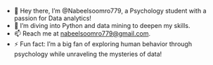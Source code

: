 - 👋 Hey there, I’m @Nabeelsoomro779, a Psychology student with a passion for Data analytics!
- 👀 I’m diving into Python and data mining to deepen my skills.
- 📫 Reach me at nabeelsoomro779@gmail.com.
- ⚡ Fun fact: I’m a big fan of exploring human behavior through psychology while unraveling the mysteries of data!

<!---
Nabeelsoomro779/Portfolio_Projects is a ✨ special ✨ repository because its `README.md` (this file) appears on your GitHub profile.
You can click the Preview link to take a look at your changes.
--->
